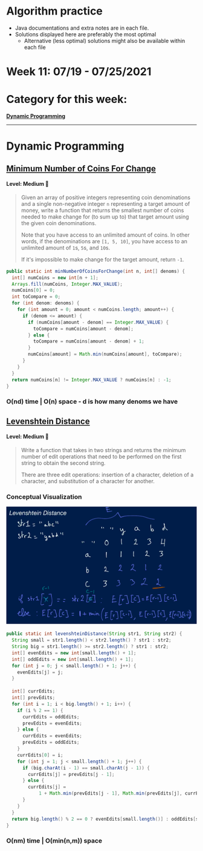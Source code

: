 # Algorithm practice

* Java documentations and extra notes are in each file.
* Solutions displayed here are preferably the most optimal
    * Alternative (less optimal) solutions might also be available within each 
    file

# Week 11: 07/19 - 07/25/2021

# Category for this week:
**[Dynamic Programming](#dynamic-programming)**<br>

---

# Dynamic Programming

## [Minimum Number of Coins For Change](../Dynamic%20Programming/src/main/java/MinNumCoinsForChange.java)

#### Level: Medium 📘

> Given an array of positive integers representing coin denominations and a single non-negative integer `n` representing a target amount of money, write a function that returns the smallest number of coins needed to make change for (to sum up to) that target amount using the given coin denominations.
>
> Note that you have access to an unlimited amount of coins. In other words, if the denominations are `[1, 5, 10]`, you have access to an unlimited amount of `1`s, `5`s, and `10`s.
>
> If it's impossible to make change for the target amount, return `-1`.

```java
public static int minNumberOfCoinsForChange(int n, int[] denoms) {
  int[] numCoins = new int[n + 1];
  Arrays.fill(numCoins, Integer.MAX_VALUE);
  numCoins[0] = 0;
  int toCompare = 0;
  for (int denom: denoms) {
    for (int amount = 0; amount < numCoins.length; amount++) {
      if (denom <= amount) {
        if (numCoins[amount - denom] == Integer.MAX_VALUE) {
          toCompare = numCoins[amount - denom];
        } else {
          toCompare = numCoins[amount - denom] + 1;
        }
        numCoins[amount] = Math.min(numCoins[amount], toCompare);
      }
    }
  }
  return numCoins[n] != Integer.MAX_VALUE ? numCoins[n] : -1;
}
```

### O(nd) time | O(n) space - d is how many denoms we have

## [Levenshtein Distance](../Dynamic%20Programming/src/main/java/LevenshteinDistance.java)

#### Level: Medium 📘

> Write a function that takes in two strings and returns the minimum number of edit operations that need to be performed on the first string to obtain the second string.
>
> There are three edit operations: insertion of a character, deletion of a character, and substitution of a character for another.

### Conceptual Visualization

![Levenshtein Distance](../Dynamic%20Programming/src/main/java/Levenshtein.png)

```java
public static int levenshteinDistance(String str1, String str2) {
  String small = str1.length() < str2.length() ? str1 : str2;
  String big = str1.length() >= str2.length() ? str1 : str2;
  int[] evenEdits = new int[small.length() + 1];
  int[] oddEdits = new int[small.length() + 1];
  for (int j = 0; j < small.length() + 1; j++) {
    evenEdits[j] = j;
  }

  int[] currEdits;
  int[] prevEdits;
  for (int i = 1; i < big.length() + 1; i++) {
    if (i % 2 == 1) {
      currEdits = oddEdits;
      prevEdits = evenEdits;
    } else {
      currEdits = evenEdits;
      prevEdits = oddEdits;
    }
    currEdits[0] = i;
    for (int j = 1; j < small.length() + 1; j++) {
      if (big.charAt(i - 1) == small.charAt(j - 1)) {
        currEdits[j] = prevEdits[j - 1];
      } else {
        currEdits[j] =
            1 + Math.min(prevEdits[j - 1], Math.min(prevEdits[j], currEdits[j - 1]));
      }
    }
  }
  return big.length() % 2 == 0 ? evenEdits[small.length()] : oddEdits[small.length()];
}
```

### O(nm) time | O(min(n,m)) space
